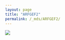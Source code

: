 ```yaml
---
layout: page
title: "ARFGEF2"
permalink: /_mds/ARFGEF2/
---
```


![](../../algns0/N66_5HSAA006050_aln_report.png?raw=true)
